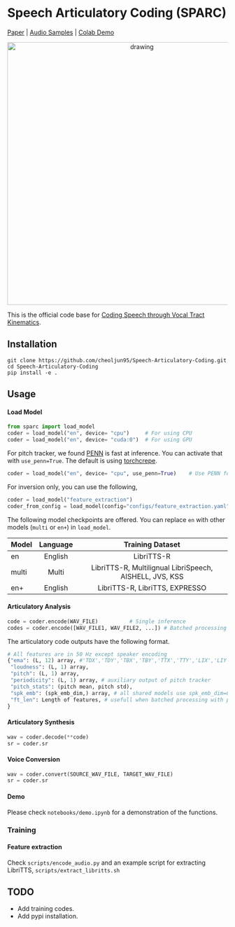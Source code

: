 # Speech Articulatory Coding (SPARC)
[Paper](https://arxiv.org/abs/2406.12998) | [Audio Samples](https://berkeley-speech-group.github.io/sparc-demo) | [Colab Demo](https://colab.research.google.com/drive/1TVGJJpOzPiesLPo46gZNCQLMl-y_QIKe#scrollTo=uBemLVlk-s7W)

<div align="center">
    <img src="images/articulatory_coding.png" alt="drawing" width="600"/>
</div>

This is the official code base for [Coding Speech through Vocal Tract Kinematics](https://arxiv.org/abs/2406.12998).

## Installation

```
git clone https://github.com/cheoljun95/Speech-Articulatory-Coding.git
cd Speech-Articulatory-Coding
pip install -e .
```

## Usage

#### Load Model

```python
from sparc import load_model
coder = load_model("en", device= "cpu")     # For using CPU
coder = load_model("en", device= "cuda:0")  # For using GPU
```

For pitch tracker, we found [PENN](https://github.com/interactiveaudiolab/penn) is fast at inference. You can activate that with `use_penn=True`. The default is using [torchcrepe](https://github.com/maxrmorrison/torchcrepe).

```python
coder = load_model("en", device= "cpu", use_penn=True)    # Use PENN for pitch tracker

```

For inversion only, you can use the following,

```python
coder = load_model("feature_extraction") 
coder_from_config = load_model(config="configs/feature_extraction.yaml")
```

The following model checkpoints are offered. You can replace `en` with other models (`multi` or `en+`) in `load_model`.

| Model  | Language |     Training Dataset    | 
|--------|:--------:|:--------------:|
| en     |  English |LibriTTS-R|
| multi  |   Multi  |LibriTTS-R, Multilignual LibriSpeech, AISHELL, JVS, KSS    |
| en+     |  English |LibriTTS-R, LibriTTS, EXPRESSO|


#### Articulatory Analysis

```python
code = coder.encode(WAV_FILE)          # Single inference
codes = coder.encode([WAV_FILE1, WAV_FILE2, ...]) # Batched processing
```


The articulatory code outputs have the following format.

```python
# All features are in 50 Hz except speaker encoding
{"ema": (L, 12) array, #'TDX','TDY','TBX','TBY','TTX','TTY','LIX','LIY','ULX','ULY','LLX','LLY'
 "loudness": (L, 1) array, 
 "pitch": (L, 1) array, 
 "periodicity": (L, 1) array, # auxiliary output of pitch tracker
 "pitch_stats": (pitch mean, pitch std),
 "spk_emb": (spk_emb_dim,) array, # all shared models use spk_emb_dim=64
 "ft_len": Length of features, # usefull when batched processing with padding
}
```

#### Articulatory Synthesis

```python
wav = coder.decode(**code)
sr = coder.sr
```

#### Voice Conversion

```python
wav = coder.convert(SOURCE_WAV_FILE, TARGET_WAV_FILE)
sr = coder.sr
```
#### Demo

Please check `notebooks/demo.ipynb` for a demonstration of the functions.


### Training

#### Feature extraction

Check `scripts/encode_audio.py` and an example script for extracting LibriTTS, `scripts/extract_libritts.sh`


## TODO

- Add training codes.
- Add pypi installation.

